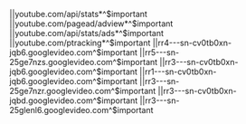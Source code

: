||youtube.com/api/stats*^$important
||youtube.com/pagead/adview*^$important
||youtube.com/api/stats/ads*^$important
||youtube.com/ptracking*^$important
||rr4---sn-cv0tb0xn-jqb6.googlevideo.com^$important
||rr5---sn-25ge7nzs.googlevideo.com^$important
||rr3---sn-cv0tb0xn-jqb6.googlevideo.com^$important
||rr1---sn-cv0tb0xn-jqb6.googlevideo.com^$important
||rr3---sn-25ge7nzr.googlevideo.com^$important
||rr3---sn-cv0tb0xn-jqbd.googlevideo.com^$important
||rr3---sn-25glenl6.googlevideo.com^$important